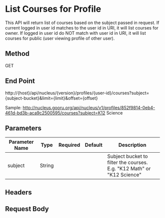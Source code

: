List Courses for Profile
========================

This API will return list of courses based on the subject passed in request. If current logged in user id matches to the user id in URI, it will list courses for owner.
If logged in user id do NOT match with user id in URI, it will list courses for public (user viewing profile of other user).

Method
------

GET

End Point
---------

http://{host}/api/nucleus/{version}/profiles/{user-id}/courses?subject={subject-bucket}&limit={limit}&offset={offset}

Sample: http://nucleus.gooru.org/api/nucleus/v1/profiles/852f9814-0eb4-461d-bd3b-aca9c2500595/courses?subject=K12 Science

Parameters
----------

| Parameter Name  | Type | Required  | Default | Description  |
|-----------------|------|-----------|---------|--------------|
| subject | String  |   |   | Subject bucket to filter the courses. E.g. "K12 Math" or "K12 Science"|


Headers
-------

Request Body
------------